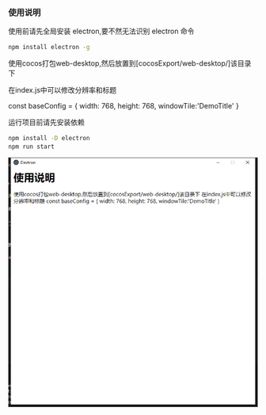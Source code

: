 ### 使用说明
使用前请先全局安装 electron,要不然无法识别 electron 命令
```bash
npm install electron -g
```

使用cocos打包web-desktop,然后放置到[cocosExport/web-desktop/]该目录下

在index.js中可以修改分辨率和标题

const baseConfig = {
    width: 768,
    height: 768,
    windowTile:'DemoTitle'
}

运行项目前请先安装依赖
```bash
npm install -D electron
npm run start
```
![运行效果](image.png)


